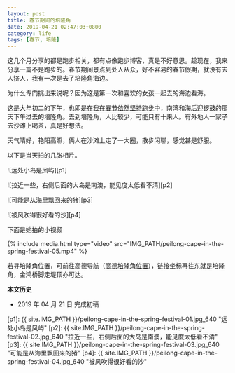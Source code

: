 ```yaml
---
layout: post
title: 春节期间的培隆角
date: 2019-04-21 02:47:03+0800
category: life
tags: [春节, 培隆]
---
```


这几个月分享的都是跑步相关，都有点像跑步博客，真是不好意思。趁现在，我来分享一篇不是跑步的。春节期间景点到处人从众，好不容易的春节假期，就没有去人挤人，我有一次是去了培隆角海边。

为什么专门挑出来说呢？因为这是第一次和喜欢的女孩一起去的海边看海。

这是大年初二的下午，也即是在[我在春节依然坚持跑步](/i-still-running-at-the-spring-festival.html)中，南湾和海后迎锣鼓的那天下午过去的培隆角。去到培隆角，人比较少，可能只有十来人。有外地人一家子去沙滩上喝茶，真是好想法。

天气晴好，艳阳高照，俩人在沙滩上走了一大圈，散步闲聊，感觉甚是舒服。

以下是当天拍的几张相片。

![远处小岛是凤屿][p1]

![拉近一些，右侧后面的大岛是南澳，能见度太低看不清][p2]

![可能是从海里飘回来的猪][p3]

![被风吹得很好看的沙][p4]

下面是她拍的小视频

{% include media.html type="video" src="IMG_PATH/peilong-cape-in-the-spring-festival-05.mp4" %}

若寻培隆角位置，可前往高德导航（[高德培隆角位置](https://surl.amap.com/khp2zau1fh)），链接坐标再往东就是培隆角，金鸿桥脚走堤顶亦可达。

**本文历史**

* 2019 年 04 月 21 日 完成初稿

[p1]: {{ site.IMG_PATH }}/peilong-cape-in-the-spring-festival-01.jpg_640 "远处小岛是凤屿"
[p2]: {{ site.IMG_PATH }}/peilong-cape-in-the-spring-festival-02.jpg_640 "拉近一些，右侧后面的大岛是南澳，能见度太低看不清"
[p3]: {{ site.IMG_PATH }}/peilong-cape-in-the-spring-festival-03.jpg_640 "可能是从海里飘回来的猪"
[p4]: {{ site.IMG_PATH }}/peilong-cape-in-the-spring-festival-04.jpg_640 "被风吹得很好看的沙"
